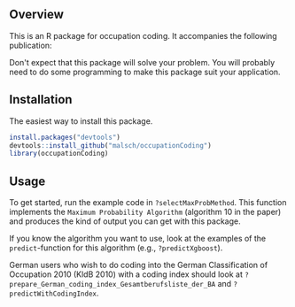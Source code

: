 ## Overview

This is an R package for occupation coding. It accompanies the following publication:

Don't expect that this package will solve your problem. You will probably need to do some programming to make this package suit your application.

## Installation

The easiest way to install this package.
``` r
install.packages("devtools")
devtools::install_github("malsch/occupationCoding")
library(occupationCoding)
```

## Usage

To get started, run the example code in ``?selectMaxProbMethod``. This function implements the ``Maximum Probability Algorithm`` (algorithm 10 in the paper) and produces the kind of output you can get with this package. 

If you know the algorithm you want to use, look at the examples of the ``predict``-function for this algorithm (e.g., ``?predictXgboost``).

German users who wish to do coding into the German Classification of Occupation 2010 (KldB 2010) with a coding index should look at ``?prepare_German_coding_index_Gesamtberufsliste_der_BA`` and ``?predictWithCodingIndex``.

